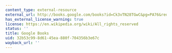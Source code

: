 ```yaml
---
content_type: external-resource
external_url: http://books.google.com/books?id=Ck3vTN28TGwC&pg=PA76&redir_esc=y#v=onepage&q&f=false
has_external_license_warning: true
license: https://en.wikipedia.org/wiki/All_rights_reserved
status: ''
title: Google Books
uid: 32b53c99-8d61-45ea-880f-704356b3e67c
wayback_url: ''
---
```

